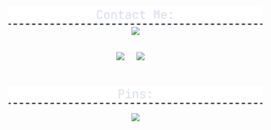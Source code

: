 
<div align=center>
 <img src="./contact-div.png" width=800/>
 <a href="https://discord.com/users/1063178935338278932"><img src="https://lanyard.cnrad.dev/api/1063178935338278932?borderRadius=5px&animated=true&bg=2E3440&theme=dark"></a>
<br><br>

<a href="mailto:237mrtt@gmail.com"><img src="https://mailmeteor.com/logos/assets/PNG/Gmail_Logo_256px.png" width=50><a>
&nbsp;&nbsp;&nbsp;&nbsp;
<a href="https://open.spotify.com/user/mrt237"><img src="https://upload.wikimedia.org/wikipedia/commons/1/19/Spotify_logo_without_text.svg" width=50/></a>
&nbsp;&nbsp;&nbsp;&nbsp;

<br><br>
 <img src="./div-pins.png" width=800/>

 <a style="margin: 12;" href="https://github.com/237mrt/voiceassistant"><img src="https://github-readme-stats.vercel.app/api/pin/?username=237mrt&repo=voiceassistant&border_radius=5&theme=nord&hide_border=true"></a>
 

</div>

